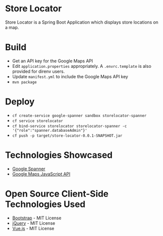 # Store Locator

Store Locator is a Spring Boot Application which displays store locations on a map.

# Build
* Get an API key for the Google Maps API
* Edit `application.properties` appropriately. A `.envrc.template` is also provided for direnv users.
* Update `manifest.yml` to include the Google Maps API key
* `mvn package`

# Deploy
* `cf create-service google-spanner sandbox storelocator-spanner`
* `cf service storelocator`
* `cf bind-service storelocator storelocator-spanner -c '{"role":"spanner.databaseAdmin"}'`
* `cf push -p target/store-locator-0.0.1-SNAPSHOT.jar`
 
# Technologies Showcased
* [Google Spanner](https://cloud.google.com/spanner/)
* [Google Maps JavaScript API](https://developers.google.com/maps/documentation/javascript/tutorial)

# Open Source Client-Side Technologies Used
* [Bootstrap](https://getbootstrap.com/) - MIT License
* [jQuery](https://jquery.com/) - MIT License
* [Vue.js](https://vuejs.org/) - MIT License
